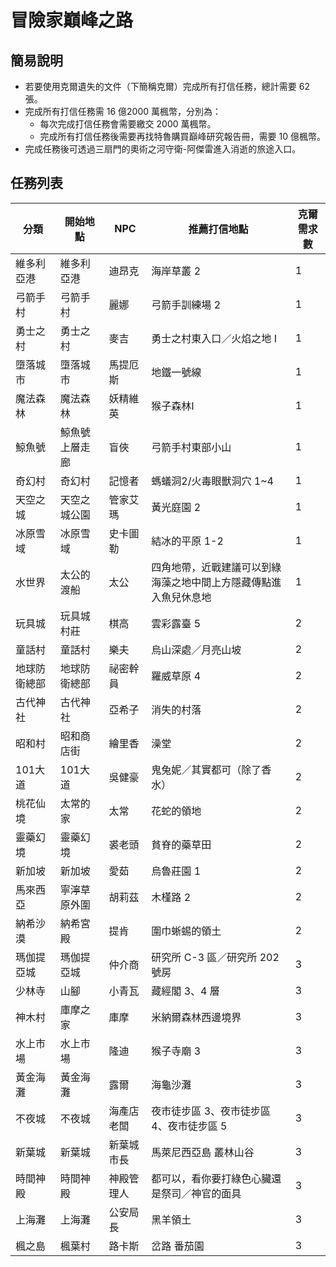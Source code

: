 # 冒險家巔峰之路

## 簡易說明

- 若要使用克爾遺失的文件（下簡稱克爾）完成所有打信任務，總計需要 62 張。
- 完成所有打信任務需 16 億2000 萬楓幣，分別為：
  - 每次完成打信任務會需要繳交 2000 萬楓幣。
  - 完成所有打信任務後需要再找特魯購買巔峰研究報告冊，需要 10 億楓幣。
- 完成任務後可透過三扇門的奧術之河守衛-阿傑雷進入消逝的旅途入口。

## 任務列表

| **分類** | **開始地點** | **NPC** | **推薦打信地點**                       | **克爾需求數** |
|--------|----------|---------|----------------------------------|-----------|
| 維多利亞港  | 維多利亞港    | 迪昂克     | 海岸草叢 2                           | 1         |
| 弓箭手村   | 弓箭手村     | 麗娜      | 弓箭手訓練場 2                         | 1         |
| 勇士之村   | 勇士之村     | 麥吉      | 勇士之村東入口／火焰之地 I                   | 1         |
| 墮落城市   | 墮落城市     | 馬提厄斯    | 地鐵一號線                            | 1         |
| 魔法森林   | 魔法森林     | 妖精維英    | 猴子森林I                            | 1         |
| 鯨魚號    | 鯨魚號上層走廊  | 盲俠      | 弓箭手村東部小山                         | 1         |
| 奇幻村    | 奇幻村      | 記憶者     | 螞蟻洞2/火毒眼獸洞穴 1~4                  | 1         |
| 天空之城   | 天空之城公園   | 管家艾瑪    | 黃光庭園 2                           | 1         |
| 冰原雪域   | 冰原雪域     | 史卡圖勒    | 結冰的平原 1-2                        | 1         |
| 水世界    | 太公的渡船    | 太公      | 四角地帶，近戰建議可以到綠海藻之地中間上方隱藏傳點進入魚兒休息地 | 1         |
| 玩具城    | 玩具城村莊    | 棋高      | 雲彩露臺 5                           | 2         |
| 童話村    | 童話村      | 樂夫      | 烏山深處／月亮山坡                        | 2         |
| 地球防衛總部 | 地球防衛總部   | 祕密幹員    | 羅威草原 4                           | 2         |
| 古代神社   | 古代神社     | 亞希子     | 消失的村落                            | 2         |
| 昭和村    | 昭和商店街    | 繪里香     | 澡堂                               | 2         |
| 101大道  | 101大道    | 吳健豪     | 鬼兔妮／其實都可（除了香水）                   | 2         |
| 桃花仙境   | 太常的家     | 太常      | 花蛇的領地                            | 2         |
| 靈藥幻境   | 靈藥幻境     | 裘老頭     | 貧脊的藥草田                           | 2         |
| 新加坡    | 新加坡      | 愛茹      | 烏魯莊園 1                           | 2         |
| 馬來西亞   | 寧濘草原外圍   | 胡莉茲     | 木槿路 2                            | 2         |
| 納希沙漠   | 納希宮殿     | 提肯      | 圍巾蜥蜴的領土                          | 2         |
| 瑪伽提亞城  | 瑪伽提亞城    | 仲介商     | 研究所 C-3 區／研究所 202 號房             | 3         |
| 少林寺    | 山腳       | 小青瓦     | 藏經閣 3、4 層                        | 3         |
| 神木村    | 庫摩之家     | 庫摩      | 米納爾森林西邊境界                        | 3         |
| 水上市場   | 水上市場     | 隆迪      | 猴子寺廟 3                           | 3         |
| 黃金海灘   | 黃金海灘     | 露爾      | 海龜沙灘                             | 3         |
| 不夜城    | 不夜城      | 海產店老闆   | 夜市徒步區 3、夜市徒步區 4、夜市徒步區 5          | 3         |
| 新葉城    | 新葉城      | 新葉城市長   | 馬萊尼西亞島 叢林山谷                      | 3         |
| 時間神殿   | 時間神殿     | 神殿管理人   | 都可以，看你要打綠色心臟還是祭司／神官的面具           | 3         |
| 上海灘    | 上海灘      | 公安局長    | 黑羊領土                             | 3         |
| 楓之島    | 楓葉村      | 路卡斯     | 岔路 番茄園                           | 3         |
